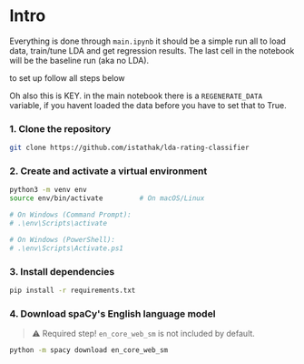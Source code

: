 # Intro

Everything is done through `main.ipynb` it should be a simple run all to load data, train/tune LDA and get regression results.
The last cell in the notebook will be the baseline run (aka no LDA).

to set up follow all steps below

Oh also this is KEY. in the main notebook there is a `REGENERATE_DATA` variable, if you havent loaded the data before you have to set that to True.


### 1. Clone the repository

```bash
git clone https://github.com/istathak/lda-rating-classifier

```

### 2. Create and activate a virtual environment

```bash
python3 -m venv env
source env/bin/activate         # On macOS/Linux

# On Windows (Command Prompt):
# .\env\Scripts\activate

# On Windows (PowerShell):
# .\env\Scripts\Activate.ps1
```

### 3. Install dependencies

```bash
pip install -r requirements.txt
```

### 4. Download spaCy's English language model

> ⚠️ Required step! `en_core_web_sm` is not included by default.

```bash
python -m spacy download en_core_web_sm
```





